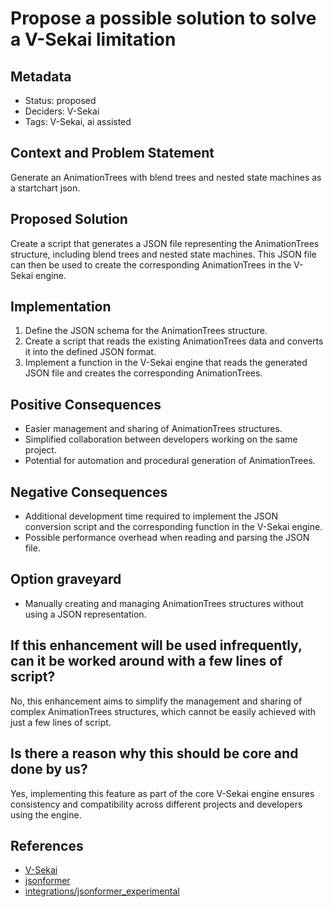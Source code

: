 # Propose a possible solution to solve a V-Sekai limitation

## Metadata

- Status: proposed
- Deciders: V-Sekai
- Tags: V-Sekai, ai assisted

## Context and Problem Statement

Generate an AnimationTrees with blend trees and nested state machines as a startchart json.

## Proposed Solution

Create a script that generates a JSON file representing the AnimationTrees structure, including blend trees and nested state machines. This JSON file can then be used to create the corresponding AnimationTrees in the V-Sekai engine.

## Implementation

1. Define the JSON schema for the AnimationTrees structure.
2. Create a script that reads the existing AnimationTrees data and converts it into the defined JSON format.
3. Implement a function in the V-Sekai engine that reads the generated JSON file and creates the corresponding AnimationTrees.

## Positive Consequences

- Easier management and sharing of AnimationTrees structures.
- Simplified collaboration between developers working on the same project.
- Potential for automation and procedural generation of AnimationTrees.

## Negative Consequences

- Additional development time required to implement the JSON conversion script and the corresponding function in the V-Sekai engine.
- Possible performance overhead when reading and parsing the JSON file.

## Option graveyard

- Manually creating and managing AnimationTrees structures without using a JSON representation.

## If this enhancement will be used infrequently, can it be worked around with a few lines of script?

No, this enhancement aims to simplify the management and sharing of complex AnimationTrees structures, which cannot be easily achieved with just a few lines of script.

## Is there a reason why this should be core and done by us?

Yes, implementing this feature as part of the core V-Sekai engine ensures consistency and compatibility across different projects and developers using the engine.

## References

- [V-Sekai](https://v-sekai.org/)
- [jsonformer](https://github.com/1rgs/jsonformer)
- [integrations/jsonformer_experimental](https://python.langchain.com/en/latest/modules/models/llms/integrations/jsonformer_experimental.html)